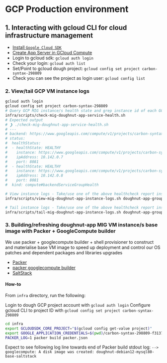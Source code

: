 # GCP Production environment

## 1. Interacting with gcloud CLI for cloud infrastructure management

- [Install `Google Cloud SDK`](https://cloud.google.com/sdk/docs/install)
- [Create App Server in GCloud Compute](infra/scripts/create-gcloud-app-compute.sh)
- Login to gcloud sdk: `gcloud auth login`
- Check your login: `gcloud auth list`
- Set/Point to gcloud dough project: `gcloud config set project carbon-syntax-298809`
- Check you can see the project as login user: `gcloud config list`

### 2. View/tail GCP VM instance logs

```bash
gcloud auth login
gcloud config set project carbon-syntax-298809
# Query GCP MIG instance/s health state and grep instance id of each GCP VM in MIG
infra/scripts/check-mig-doughnut-app-service-health.sh
# Expected output
# ❯ ./check-mig-doughnut-app-service-health.sh
# ---
# backend: https://www.googleapis.com/compute/v1/projects/carbon-syntax-298809/zones/us-east1-b/instanceGroups/doughnut-app-group
# status:
#  healthStatus:
#  - healthState: HEALTHY
#    instance: https://www.googleapis.com/compute/v1/projects/carbon-syntax-298809/zones/us-east1-b/instances/doughnut-app-group-0c2b
#    ipAddress: 10.142.0.7
#    port: 8081
#  - healthState: HEALTHY
#    instance: https://www.googleapis.com/compute/v1/projects/carbon-syntax-298809/zones/us-east1-b/instances/doughnut-app-group-2j9f
#    ipAddress: 10.142.0.8
#    port: 8081
#  kind: compute#backendServiceGroupHealth

# View instance logs - Take/use one of the above healthcheck report instance id for next command (e.g. doughnut-app-group-2j9f)
infra/scripts/view-mig-doughnut-app-instance-logs.sh doughnut-app-group-2j9f

# Tail instance logs - Take/use one of the above healthcheck report instance id for next command (e.g. doughnut-app-group-2j9f)
infra/scripts/tail-mig-doughnut-app-instance-logs.sh doughnut-app-group-2j9f
```

### 3. Building/refreshing doughnut-app MIG VM instance/s base image with Packer + GoogleCompute builder

We use packer + googlecompute builder + shell provisioner to construct and materialise base VM image to speed up deployment and control our OS patches and dependent packages and libraries upgrades

- [Packer](https://www.packer.io)
- [packer googlecompute builder](https://www.packer.io/docs/builders/googlecompute)
- [SaltStack](https://docs.saltproject.io/en/latest/)

#### How-to

From `infra` directory, run the following:

Login to dough GCP project account with `gcloud auth login`
Configure gcloud CLI to project ID with `gcloud config set project carbon-syntax-298809`

```bash
cd infra
export GCLOUDSDK_CORE_PROJECT="$(gcloud config get-value project)"
export GOOGLE_APPLICATION_CREDENTIALS=$(pwd)/carbon-syntax-298809-f31377ba77a9.json
PACKER_LOG=1 packer build packer.json
```

Expect to see following log line towards end of Packer build stdout log:
`--> googlecompute: A disk image was created: doughnut-debian12-mysql80-base-saltstack`
